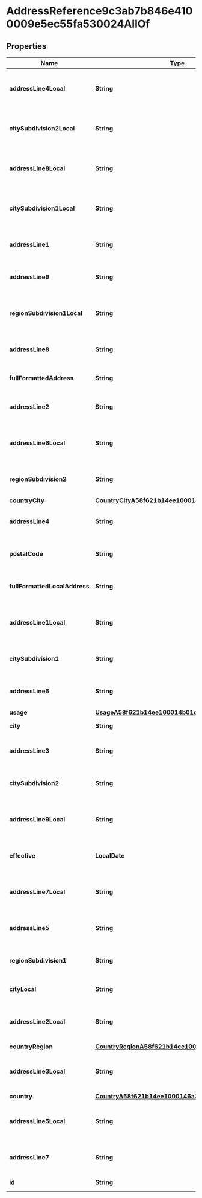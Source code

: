 

# AddressReference9c3ab7b846e4100009e5ec55fa530024AllOf


## Properties

| Name | Type | Description | Notes |
|------------ | ------------- | ------------- | -------------|
|**addressLine4Local** | **String** | Local Address Line 4 for the address. |  [optional] |
|**citySubdivision2Local** | **String** | City Subdivision 2 - Local for the address. |  [optional] |
|**addressLine8Local** | **String** | Local Address Line 8 for the address. |  [optional] |
|**citySubdivision1Local** | **String** | City Subdivision 1 - Local for the address. |  [optional] |
|**addressLine1** | **String** | Address Line 1 for the address. |  [optional] |
|**addressLine9** | **String** | Address Line 9 for the address. |  [optional] |
|**regionSubdivision1Local** | **String** | Region Subdivision 1 - Local for the address. |  [optional] |
|**addressLine8** | **String** | Address Line 8 for the address. |  [optional] |
|**fullFormattedAddress** | **String** | Full Formatted Address |  [optional] |
|**addressLine2** | **String** | Address Line 2 for the address. |  [optional] |
|**addressLine6Local** | **String** | Local Address Line 6 for the address. |  [optional] |
|**regionSubdivision2** | **String** | Region Subdivision 2 for the address. |  [optional] |
|**countryCity** | [**CountryCityA58f621b14ee1000146a333da1c900e6**](CountryCityA58f621b14ee1000146a333da1c900e6.md) |  |  [optional] |
|**addressLine4** | **String** | Address Line 4 for the address. |  [optional] |
|**postalCode** | **String** | The postal code for the address. |  [optional] |
|**fullFormattedLocalAddress** | **String** | Full Formatted Local Address |  [optional] |
|**addressLine1Local** | **String** | Local Address Line 1 for the address. |  [optional] |
|**citySubdivision1** | **String** | City Subdivision 1 for the address. |  [optional] |
|**addressLine6** | **String** | Address Line 6 for the address. |  [optional] |
|**usage** | [**UsageA58f621b14ee100014b01c034eeb00f3**](UsageA58f621b14ee100014b01c034eeb00f3.md) |  |  [optional] |
|**city** | **String** | City for the address. |  [optional] |
|**addressLine3** | **String** | Address Line 3 for the address. |  [optional] |
|**citySubdivision2** | **String** | City Subdivision 2 for the address. |  [optional] |
|**addressLine9Local** | **String** | Local Address Line 9 for the address. |  [optional] |
|**effective** | **LocalDate** | The Effective Date for the address. |  [optional] [readonly] |
|**addressLine7Local** | **String** | Local Address Line 7 for the address. |  [optional] |
|**addressLine5** | **String** | Address Line 5 for the address. |  [optional] |
|**regionSubdivision1** | **String** | Region Subdivision 1 for the address. |  [optional] |
|**cityLocal** | **String** | City - Local for the address. |  [optional] |
|**addressLine2Local** | **String** | Local Address Line 2 for the address. |  [optional] |
|**countryRegion** | [**CountryRegionA58f621b14ee100014b01c1cbabe00f4**](CountryRegionA58f621b14ee100014b01c1cbabe00f4.md) |  |  [optional] |
|**addressLine3Local** | **String** | Local Address Line 3 for the address. |  [optional] |
|**country** | [**CountryA58f621b14ee1000146a3350196300e7**](CountryA58f621b14ee1000146a3350196300e7.md) |  |  [optional] |
|**addressLine5Local** | **String** | Local Address Line 5 for the address. |  [optional] |
|**addressLine7** | **String** | Address Line 7 for the address. |  [optional] |
|**id** | **String** | Id of the instance |  [optional] |



